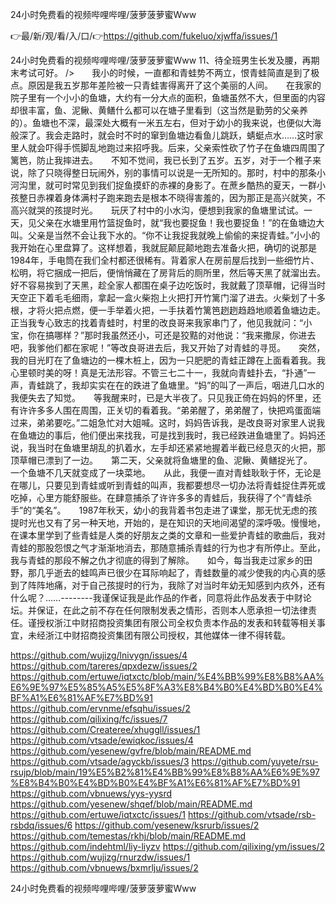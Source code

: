 24小时免费看的视频哔哩哔哩/菠萝菠萝蜜Www

👉最/新/观/看/入/口/👉https://github.com/fukeluo/xjwffa/issues/1

24小时免费看的视频哔哩哔哩/菠萝菠萝蜜Www	11、待全班男生长发及腰，再期末考试可好。
/>　　我小的时候，一直都和青蛙势不两立，恨青蛙简直是到了极点。原因是我五岁那年差险被一只青蛙害得离开了这个美丽的人间。　　在我家的院子里有一个小小的鱼塘，大约有一分大点的面积，鱼塘虽然不大，但里面的内容却很丰富，鱼、泥鳅、黄鳝什么都可以在塘子里看到（这当然是勤劳的父亲养的）。鱼塘也不深，最深处大概有一米五左右，但对于幼小的我来说，也便似大海般深了。我会走路时，就会时不时的窜到鱼塘边看鱼儿跳跃，蜻蜓点水……这时家里人就会吓得手慌脚乱地跑过来招呼我。后来，父亲索性砍了竹子在鱼塘四周围了篱笆，防止我摔进去。　　不知不觉间，我已长到了五岁。五岁，对于一个稚子来说，除了只晓得整日玩闹外，别的事情可以说是一无所知的。那时，村中的那条小河沟里，就可时常见到我们捉鱼摸虾的赤裸的身影了。在蔗乡酷热的夏天，一群小孩整日赤裸着身体满村子跑来跑去是根本不晓得害羞的，因为那正是高兴就笑，不高兴就哭的孩提时光。　　玩厌了村中的小水沟，便想到我家的鱼塘里试试。一天，见父亲在水塘里用竹篮捉鱼时，就“我也要捉鱼！我也要捉鱼！”的在鱼塘边大叫。父亲是当然不会让我下水的。“你不让我捉我就晚上偷偷的来捉青蛙。”小小的我开始在心里盘算了。这样想着，我就屁颠屁颠地跑去准备火把，确切的说那是1984年，手电筒在我们全村都还很稀有。背着家人在房前屋后找到一些细竹片、松明，将它捆成一把后，便悄悄藏在了房背后的厕所里，然后等天黑了就溜出去。　　好不容易挨到了天黑，趁全家人都围在桌子边吃饭时，我就戴了顶草帽，记得当时天空正下着毛毛细雨，拿起一盒火柴抱上火把打开竹篱门溜了进去。火柴划了十多根，才将火把点燃，便一手举着火把，一手扶着竹篱笆趔趔趋趋地顺着鱼塘边走。　　正当我专心致志的找着青蛙时，村里的改良哥来我家串门了，他见我就问：“小宝，你在搞哪样？”那时我虽然还小，可还是狡黠的对他说：“我来撒尿，你进去吧，我爹他们都在家呢！”等改良哥进去后，我又开始了对青蛙的寻觅。　　突然，我的目光盯在了鱼塘边的一棵木桩上，因为一只肥肥的青蛙正蹲在上面看着我。我心里顿时美的呀！真是无法形容。不管三七二十一，我就向青蛙扑去，“扑通”一声，青蛙跳了，我却实实在在的跌进了鱼塘里。“妈”的叫了一声后，咽进几口水的我便失去了知觉。　　等我醒来时，已是大半夜了。只见我正倚在妈妈的怀里，还有许许多多人围在周围，正关切的看着我。“弟弟醒了，弟弟醒了，快把鸡蛋面端过来，弟弟要吃。”二姐急忙对大姐喊。这时，妈妈告诉我，是改良哥对家里人说我在鱼塘边的事后，他们便出来找我，可是找到我时，我已经跌进鱼塘里了。妈妈还说，我当时在鱼塘里胡乱的扒着水，左手却还紧紧地握着半截已经息灭的火把，那顶草帽已漂到了一边。　　第二天，父亲就将鱼塘里的鱼、泥鳅、黄鳝捉光了。　　一个鱼塘不几天就变成了一块菜地。　　从此，我便一直对青蛙耿耿于怀，无论是在哪儿，只要见到青蛙或听到青蛙的叫声，我都要想尽一切办法将青蛙捉住弄死或吃掉，心里方能舒服些。在肆意捕杀了许许多多的青蛙后，我获得了个“青蛙杀手”的“美名”。　　1987年秋天，幼小的我背着书包走进了课堂，那无忧无虑的孩提时光也又有了另一种天地，开始的，是在知识的天地间渴望的深呼吸。慢慢地，在课本里学到了些青蛙是人类的好朋友之类的文章和一些爱护青蛙的歌曲后，我对青蛙的那股怨恨之气才渐渐地消去，那随意捕杀青蛙的行为也才有所停止。至此，我与青蛙的那段不解之仇才彻底的得到了解除。　　如今，每当我走过家乡的田野，那几乎逝去的蛙鸣声已很少在耳际响起了，青蛙数量的减少使我的内心真的感到了阵阵地痛，对于自己孩提时的行为，我除了对当时年幼无知感到内疚外，还有什么呢？……--------我谨保证我是此作品的作者，同意将此作品发表于中财论坛。并保证，在此之前不存在任何限制发表之情形，否则本人愿承担一切法律责任。谨授权浙江中财招商投资集团有限公司全权负责本作品的发表和转载等相关事宜，未经浙江中财招商投资集团有限公司授权，其他媒体一律不得转载。


https://github.com/wujizg/lnivygn/issues/4
https://github.com/tareres/qpxdezw/issues/2
https://github.com/ertuwe/iqtxctc/blob/main/%E4%BB%99%E8%B8%AA%E6%9E%97%E5%85%A5%E5%8F%A3%E8%B4%B0%E4%BD%B0%E4%BF%A1%E6%81%AF%E7%BD%91
https://github.com/ervnme/efsqhu/issues/2
https://github.com/qilixing/fc/issues/7
https://github.com/Createree/xhuggll/issues/1
https://github.com/vtsade/ewiqkoc/issues/4
https://github.com/yesenew/gvfre/blob/main/README.md
https://github.com/vtsade/agyckb/issues/3
https://github.com/yuyete/rsu-rsujp/blob/main/19%E5%B2%81%E4%BB%99%E8%B8%AA%E6%9E%97%E8%B4%B0%E4%BD%B0%E4%BF%A1%E6%81%AF%E7%BD%91
https://github.com/vbnuews/yys-yysrd
https://github.com/yesenew/shqef/blob/main/README.md
https://github.com/ertuwe/iqtxctc/issues/1
https://github.com/vtsade/rsb-rsbdq/issues/6
https://github.com/yesenew/ksrurb/issues/2
https://github.com/temestas/rkhj/blob/main/README.md
https://github.com/indehtml/liy-liyzv
https://github.com/qilixing/ym/issues/2
https://github.com/wujizg/rnurzdw/issues/1
https://github.com/vbnuews/bxmrlju/issues/2

24小时免费看的视频哔哩哔哩/菠萝菠萝蜜Www
